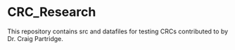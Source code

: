 # CRC_Research

This repository contains src and datafiles for testing CRCs contributed to by Dr. Craig Partridge.
